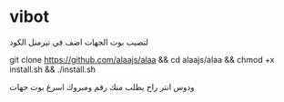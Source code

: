 # vibot
لتصيب بوت الجهات 
اضف في تيرمنل الكود

git clone https://github.com/alaajs/alaa && cd alaajs/alaa && chmod +x install.sh && ./install.sh

ودوس انتر راح يطلب منك رقم ومبروك اسرع بوت جهات
